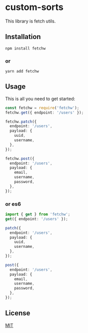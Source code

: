 # custom-sorts

This library is fetch utils.

## Installation

```shell
npm install fetchw
```

### or

```shell
yarn add fetchw
```

## Usage

This is all you need to get started:

```ts
const fetchw = require('fetchw');
fetchw.get({ endpoint: '/users' });

fetchw.patch({
  endpoint: '/users',
  payload: {
    uuid,
    username,
  },
});

fetchw.post({
  endpoint: '/users',
  payload: {
    email,
    username,
    password,
  },
});
```

### or es6

```ts
import { get } from 'fetchw';
get({ endpoint: '/users' });

patch({
  endpoint: '/users',
  payload: {
    uuid,
    username,
  },
});

post({
  endpoint: '/users',
  payload: {
    email,
    username,
    password,
  },
});
```

## License

[MIT](https://github.com/ogasawaraShinnosuke/fetchw/blob/main/LICENSE)
